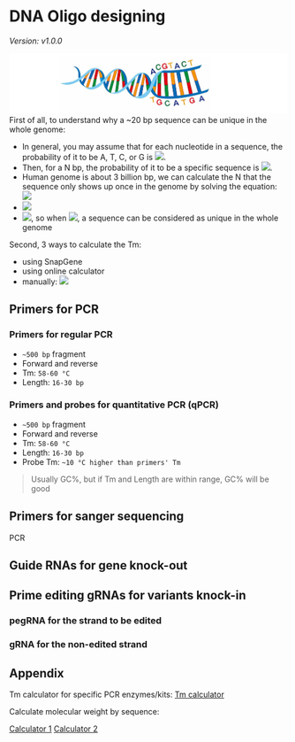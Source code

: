 # DNA Oligo designing
*Version: v1.0.0*

![](fig/oligo-3.png)
First of all, to understand why a ~20 bp sequence can be unique in the whole genome:  

- In general, you may assume that for each nucleotide in a sequence, the probability of it to be A, T, C, or G is <img src="https://render.githubusercontent.com/render/math?math=\frac{1}{4}">.
- Then, for a N bp, the probability of it to be a specific sequence is <img src="https://render.githubusercontent.com/render/math?math=\frac{1}{4} ^{N}">.
- Human genome is about 3 billion bp, we can calculate the N that the sequence only shows up once in the genome by solving the equation: <img src="https://render.githubusercontent.com/render/math?math=f(N)=3\ast10^{9} \ast \frac{1}{4} ^{N}">
- <img src="https://render.githubusercontent.com/render/math?math=f(N)\leq 1">
- <img src="https://render.githubusercontent.com/render/math?math=N\geq 15.74">, so when <img src="https://render.githubusercontent.com/render/math?math=N \geq 16">, a sequence can be considered as unique in the whole genome

Second, 3 ways to calculate the Tm:  
- using SnapGene
- using online calculator
- manually: <img src="https://render.githubusercontent.com/render/math?math=Tm=2\ast (A+T) + 4\ast (G+C)">

## Primers for PCR

### Primers for regular PCR
- ```~500 bp``` fragment
- Forward and reverse
- Tm: ```58-60 °C```
- Length: ```16-30 bp```


### Primers and probes for quantitative PCR (qPCR)
- ```~500 bp``` fragment
- Forward and reverse
- Tm: ```58-60 °C```
- Length: ```16-30 bp```
- Probe Tm: ```~10 °C higher than primers' Tm```

> Usually GC%, but if Tm and Length are within range, GC% will be good

## Primers for sanger sequencing
PCR


## Guide RNAs for gene knock-out



## Prime editing gRNAs for variants knock-in

### pegRNA for the strand to be edited

### gRNA for the non-edited strand 


## Appendix

Tm calculator for specific PCR enzymes/kits:
[Tm calculator](http://tmcalculator.neb.com/)

Calculate molecular weight by sequence:

[Calculator 1](http://molbiol.edu.ru/eng/scripts/01_07.html)
[Calculator 2](https://www.bioinformatics.org/sms2/dna_mw.html)
